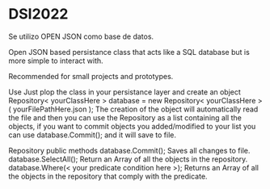 # DSI2022

Se utilizo OPEN JSON como base de datos.

Open JSON based persistance class that acts like a SQL database but is more simple to interact with.

Recommended for small projects and prototypes.

Use
Just plop the class in your persistance layer and create an object Repository< yourClassHere > database = new Repository< yourClassHere >( yourFilePathHere.json ); The creation of the object will automatically read the file and then you can use the Repository as a list containing all the objects, if you want to commit objects you added/modified to your list you can use database.Commit(); and it will save to file.

Repository public methods
database.Commit(); Saves all changes to file. database.SelectAll(); Return an Array of all the objects in the repository. database.Where(< your predicate condition here >); Returns an Array of all the objects in the repository that comply with the predicate.
